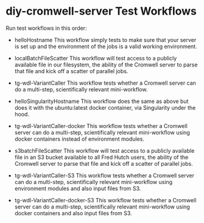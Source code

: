 # diy-cromwell-server Test Workflows
Run test workflows in this order:

-  helloHostname
  This workflow simply tests to make sure that your server is set up and the environment of the jobs is a valid working environment.
-  localBatchFileScatter
  This workflow will test access to a publicly available file in our filesystem, the ability of the Cromwell server to parse that file and kick off a scatter of parallel jobs.
-  tg-wdl-VariantCaller
  This workflow tests whether a Cromwell server can do a multi-step, scientifically relevant mini-workflow.  
-  helloSingularityHostname
  This workflow does the same as above but does it with the ubuntu:latest docker container, via Singularity under the hood.
-  tg-wdl-VariantCaller-docker
  This workflow tests whether a Cromwell server can do a multi-step, scientifically relevant mini-workflow using docker containers instead of environment modules.

-  s3batchFileScatter
  This workflow will test access to a publicly available file in an S3 bucket available to all Fred Hutch users, the ability of the Cromwell server to parse that file and kick off a scatter of parallel jobs.
-  tg-wdl-VariantCaller-S3
  This workflow tests whether a Cromwell server can do a multi-step, scientifically relevant mini-workflow using environment modules and also input files from S3.
- tg-wdl-VariantCaller-docker-S3
  This workflow tests whether a Cromwell server can do a multi-step, scientifically relevant mini-workflow using docker containers and also input files from S3.
